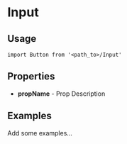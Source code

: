 # Input

## Usage

```
import Button from '<path_to>/Input'
```

## Properties

* **propName** - Prop Description

## Examples

Add some examples...
